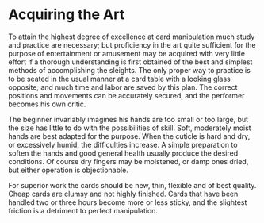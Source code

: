 # Acquiring the Art

To attain the highest degree of excellence at card manipulation much study and practice are necessary; but proficiency in the art quite sufficient for the purpose of entertainment or amusement may be acquired with very little effort if a thorough understanding is first obtained of the best and simplest methods of accomplishing the sleights. The only proper way to practice is to be seated in the usual manner at a card table with a looking glass opposite; and much time and labor are saved by this plan. The correct positions and movements can be accurately secured, and the performer becomes his own critic.

The beginner invariably imagines his hands are too small or too large, but the size has little to do with the possibilities of skill. Soft, moderately moist hands are best adapted for the purpose. When the cuticle is hard and dry, or excessively humid, the difficulties increase. A simple preparation to soften the hands and good general health usually produce the desired conditions. Of course dry fingers may be moistened, or damp ones dried, but either operation is objectionable.

For superior work the cards should be new, thin, flexible and of best quality. Cheap cards are clumsy and not highly finished. Cards that have been handled two or three hours become more or less sticky, and the slightest friction is a detriment to perfect manipulation.


